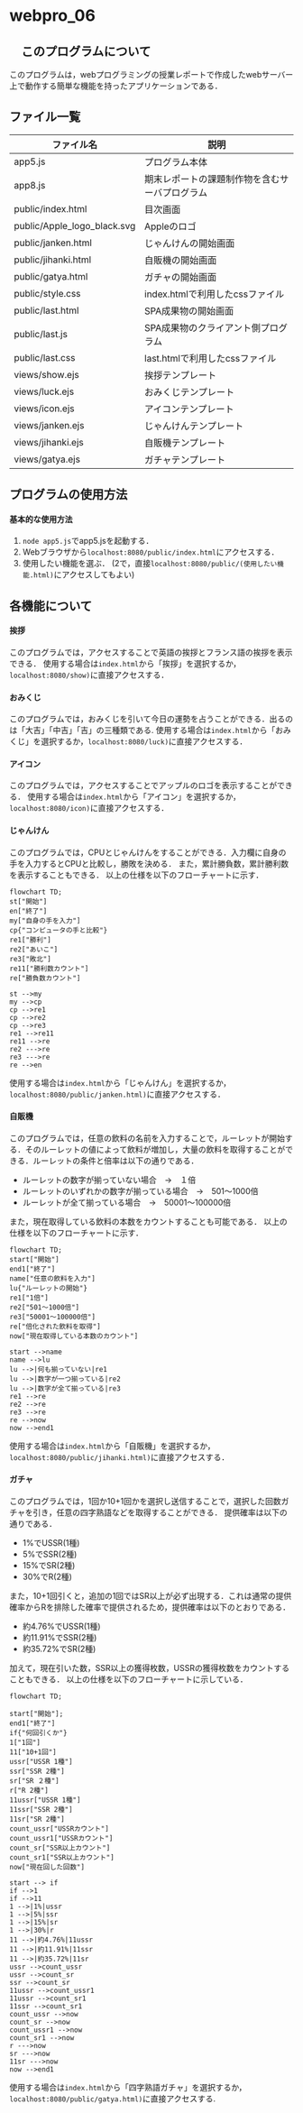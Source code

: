 # webpro_06
## 　このプログラムについて
このプログラムは，webプログラミングの授業レポートで作成したwebサーバー上で動作する簡単な機能を持ったアプリケーションである．
## ファイル一覧
ファイル名 | 説明
-|-
app5.js | プログラム本体
app8.js | 期末レポートの課題制作物を含むサーバプログラム
public/index.html | 目次画面
public/Apple_logo_black.svg | Appleのロゴ
public/janken.html | じゃんけんの開始画面
public/jihanki.html | 自販機の開始画面
public/gatya.html | ガチャの開始画面
public/style.css | index.htmlで利用したcssファイル
public/last.html | SPA成果物の開始画面
public/last.js | SPA成果物のクライアント側プログラム
public/last.css | last.htmlで利用したcssファイル
views/show.ejs | 挨拶テンプレート
views/luck.ejs | おみくじテンプレート
views/icon.ejs | アイコンテンプレート
views/janken.ejs | じゃんけんテンプレート
views/jihanki.ejs | 自販機テンプレート
views/gatya.ejs | ガチャテンプレート


## プログラムの使用方法
#### 基本的な使用方法
1. ```node app5.js```でapp5.jsを起動する．
1. Webブラウザから```localhost:8080/public/index.html```にアクセスする．
1. 使用したい機能を選ぶ．
(2で，直接```localhost:8080/public/(使用したい機能.html)```にアクセスしてもよい)

## 各機能について
#### 挨拶
このプログラムでは，アクセスすることで英語の挨拶とフランス語の挨拶を表示できる．
使用する場合は```index.html```から「挨拶」を選択するか，```localhost:8080/show)```に直接アクセスする．

#### おみくじ
このプログラムでは，おみくじを引いて今日の運勢を占うことができる．出るのは「大吉」「中吉」「吉」の三種類である.
使用する場合は```index.html```から「おみくじ」を選択するか，```localhost:8080/luck)```に直接アクセスする．

#### アイコン
このプログラムでは，アクセスすることでアップルのロゴを表示することができる．
使用する場合は```index.html```から「アイコン」を選択するか，```localhost:8080/icon)```に直接アクセスする．

#### じゃんけん
このプログラムでは，CPUとじゃんけんをすることができる．入力欄に自身の手を入力するとCPUと比較し，勝敗を決める．
また，累計勝負数，累計勝利数を表示することもできる．
以上の仕様を以下のフローチャートに示す．
```mermaid
flowchart TD;
st["開始"]
en["終了"]
my["自身の手を入力"]
cp{"コンピュータの手と比較"}
re1["勝利"]
re2["あいこ"]
re3["敗北"]
re11["勝利数カウント"]
re["勝負数カウント"]

st -->my
my -->cp
cp -->re1
cp -->re2
cp -->re3
re1 -->re11
re11 -->re
re2 --->re
re3 --->re
re -->en
```

使用する場合は```index.html```から「じゃんけん」を選択するか，```localhost:8080/public/janken.html)```に直接アクセスする．

#### 自販機
このプログラムでは，任意の飲料の名前を入力することで，ルーレットが開始する．そのルーレットの値によって飲料が増加し，大量の飲料を取得することができる．ルーレットの条件と倍率は以下の通りである．
- ルーレットの数字が揃っていない場合　->　１倍
- ルーレットのいずれかの数字が揃っている場合　->　501〜1000倍
- ルーレットが全て揃っている場合　->　50001〜100000倍

また，現在取得している飲料の本数をカウントすることも可能である．
以上の仕様を以下のフローチャートに示す．

```mermaid
flowchart TD;
start["開始"]
end1["終了"]
name["任意の飲料を入力"]
lu{"ルーレットの開始"}
re1["1倍"]
re2["501〜1000倍"]
re3["50001〜100000倍"]
re["倍化された飲料を取得"]
now["現在取得している本数のカウント"]

start -->name
name -->lu
lu -->|何も揃っていない|re1
lu -->|数字が一つ揃っている|re2
lu -->|数字が全て揃っている|re3
re1 -->re
re2 -->re
re3 -->re
re -->now
now -->end1
```
使用する場合は```index.html```から「自販機」を選択するか，```localhost:8080/public/jihanki.html)```に直接アクセスする．

#### ガチャ
このプログラムでは，1回か10+1回かを選択し送信することで，選択した回数ガチャを引き，任意の四字熟語などを取得することができる．
提供確率は以下の通りである．
- 1%でUSSR(1種)
- 5%でSSR(2種)
- 15%でSR(2種)
- 30%でR(2種)

また，10+1回引くと，追加の1回ではSR以上が必ず出現する．これは通常の提供確率からRを排除した確率で提供されるため，提供確率は以下のとおりである．
- 約4.76%でUSSR(1種)
- 約11.91%でSSR(2種)
- 約35.72%でSR(2種)

加えて，現在引いた数，SSR以上の獲得枚数，USSRの獲得枚数をカウントすることもできる．
以上の仕様を以下のフローチャートに示している．

```mermaid
flowchart TD;

start["開始"];
end1["終了"]
if{"何回引くか"}
1["1回"]
11["10+1回"]
ussr["USSR 1種"]
ssr["SSR 2種"]
sr["SR ２種"]
r["R 2種"]
11ussr["USSR 1種"]
11ssr["SSR 2種"]
11sr["SR 2種"]
count_ussr["USSRカウント"]
count_ussr1["USSRカウント"]
count_sr["SSR以上カウント"]
count_sr1["SSR以上カウント"]
now["現在回した回数"]

start --> if
if -->1
if -->11
1 -->|1%|ussr
1 -->|5%|ssr
1 -->|15%|sr
1 -->|30%|r
11 -->|約4.76%|11ussr
11 -->|約11.91%|11ssr
11 -->|約35.72%|11sr
ussr -->count_ussr
ussr -->count_sr
ssr -->count_sr
11ussr -->count_ussr1
11ussr -->count_sr1
11ssr -->count_sr1
count_ussr -->now
count_sr -->now
count_ussr1 -->now
count_sr1 -->now
r --->now
sr --->now
11sr --->now
now -->end1

```
使用する場合は```index.html```から「四字熟語ガチャ」を選択するか，```localhost:8080/public/gatya.html)```に直接アクセスする.
